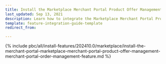 ```yaml
---
title: Install the Marketplace Merchant Portal Product Offer Management + Merchant Portal Order Management - Merchant Portal feature
last_updated: Sep 13, 2021
description: Learn how to integrate the Marketplace Merchant Portal Product Offer Management + Merchant Portal Order Management feature into a Spryker Marketplace project.
template: feature-integration-guide-template
redirect_from:

---
```


{% include pbc/all/install-features/202410.0/marketplace/install-the-merchant-portal-marketplace-merchant-portal-product-offer-management-merchant-portal-order-management-feature.md %} <!-- To edit, see /_includes/pbc/all/install-features/202311.0/marketplace/install-the-merchant-portal-marketplace-merchant-portal-product-offer-management-merchant-portal-order-management-feature.md -->
